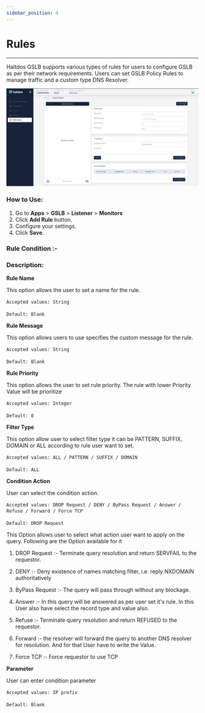 ```yaml
---
sidebar_position: 4
---
```


# Rules

---

Haltdos GSLB supports various types of rules for users to configure GSLB as per their network requirements. Users can set GSLB Policy Rules to manage traffic and a custom type DNS Resolver.

![rules](/img/gslb/v7/docs/policyrule.png)

### How to Use:
1. Go to  **Apps** > **GSLB** > **Listener** > **Monitors**
2. Click **Add Rule** button.
3. Configure your settings.
4. Click **Save**.

### Rule Condition :-

### Description:

**Rule Name**

This option allows the user to set a name for the rule.

    Accepted values: String

    Default: Blank 

**Rule Message** 

This option allows users to use specifies the custom message for the rule.

    Accepted values: String

    Default: Blank 

**Rule Priority**

This option allows the user to set rule priority. The rule with lower Priority Value will be prioritize

    Accepted values: Integer

    Default: 0 

**Filter Type**

This option allow user to select filter type it can be PATTERN, SUFFIX, DOMAIN or ALL according to rule user want to set.

    Accepted values: ALL / PATTERN / SUFFIX / DOMAIN

    Default: ALL 

**Condition Action**  

User can select the condition action. 

    Accepted values: DROP Request / DENY / ByPass Request / Answer / Refuse / Forward / Force TCP

    Default: DROP Request 

This Option allows user to select what action user want to apply on the query. Following are the Option available for it 

 1. DROP Request :- Terminate query resolution and return SERVFAIL to the requestor.

 2. DENY :- Deny existence of names matching filter, i.e. reply NXDOMAIN authoritatively 

 3. ByPass Request :- The query will pass through without any blockage.

 4. Answer :- In this query will be answered as per user set it's rule. In this User also have select the record type and value also.

 5. Refuse :- Terminate query resolution and return REFUSED to the requestor.

 6. Forward :-  the resolver will forward the query to another DNS resolver for resolution. And for that User  have to write the Value.

 7. Force TCP :- Force requestor to use TCP 
    

**Parameter**

User can enter condition parameter

    Accepted values: IP prefix

    Default: Blank 
